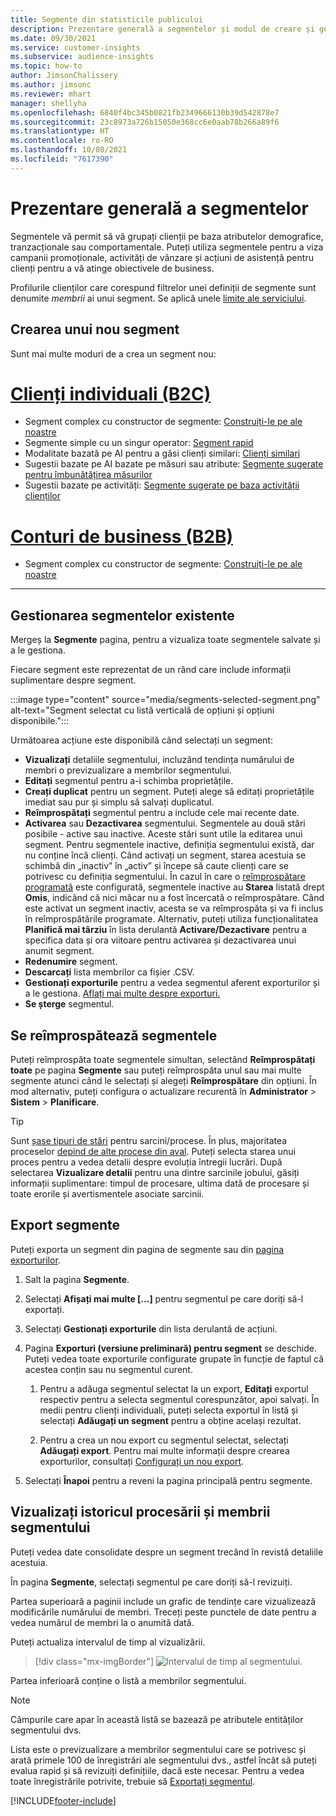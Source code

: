 ```yaml
---
title: Segmente din statisticile publicului
description: Prezentare generală a segmentelor și modul de creare și gestionare a acestora.
ms.date: 09/30/2021
ms.service: customer-insights
ms.subservice: audience-insights
ms.topic: how-to
author: JimsonChalissery
ms.author: jimsonc
ms.reviewer: mhart
manager: shellyha
ms.openlocfilehash: 6840f4bc345b0821fb2349666130b39d542878e7
ms.sourcegitcommit: 23c8973a726b15050e368cc6e0aab78b266a89f6
ms.translationtype: HT
ms.contentlocale: ro-RO
ms.lasthandoff: 10/08/2021
ms.locfileid: "7617390"
---
```

# <a name="segments-overview"></a>Prezentare generală a segmentelor

Segmentele vă permit să vă grupați clienții pe baza atributelor demografice, tranzacționale sau comportamentale. Puteți utiliza segmentele pentru a viza campanii promoționale, activități de vânzare și acțiuni de asistență pentru clienți pentru a vă atinge obiectivele de business.

Profilurile clienților care corespund filtrelor unei definiții de segmente sunt denumite *membrii* ai unui segment. Se aplică unele [limite ale serviciului](service-limits.md).

## <a name="create-a-new-segment"></a>Crearea unui nou segment

Sunt mai multe moduri de a crea un segment nou: 

# <a name="individual-customers-b2c"></a>[Clienți individuali (B2C)](#tab/b2c)

- Segment complex cu constructor de segmente: [Construiți-le pe ale noastre](segment-builder.md#create-a-new-segment) 
- Segmente simple cu un singur operator: [Segment rapid](segment-builder.md#quick-segments) 
- Modalitate bazată pe AI pentru a găsi clienți similari: [Clienți similari](find-similar-customer-segments.md) 
- Sugestii bazate pe AI bazate pe măsuri sau atribute: [Segmente sugerate pentru îmbunătățirea măsurilor](suggested-segments.md) 
- Sugestii bazate pe activități: [Segmente sugerate pe baza activității clienților](suggested-segments-activity.md) 

# <a name="business-accounts-b2b"></a>[Conturi de business (B2B)](#tab/b2b)

- Segment complex cu constructor de segmente: [Construiți-le pe ale noastre](segment-builder.md#create-a-new-segment)

---

## <a name="manage-existing-segments"></a>Gestionarea segmentelor existente

Mergeș la **Segmente** pagina, pentru a vizualiza toate segmentele salvate și a le gestiona.

Fiecare segment este reprezentat de un rând care include informații suplimentare despre segment.

:::image type="content" source="media/segments-selected-segment.png" alt-text="Segment selectat cu listă verticală de opțiuni și opțiuni disponibile.":::

Următoarea acțiune este disponibilă când selectați un segment:

- **Vizualizați** detaliile segmentului, incluzând tendința numărului de membri o previzualizare a membrilor segmentului.
- **Editați** segmentul pentru a-i schimba proprietățile.
- **Creați duplicat** pentru un segment. Puteți alege să editați proprietățile imediat sau pur și simplu să salvați duplicatul.
- **Reîmprospătați** segmentul pentru a include cele mai recente date.
- **Activarea** sau **Dezactivarea** segmentului. Segmentele au două stări posibile - active sau inactive. Aceste stări sunt utile la editarea unui segment. Pentru segmentele inactive, definiția segmentului există, dar nu conține încă clienți. Când activați un segment, starea acestuia se schimbă din „inactiv” în „activ” și începe să caute clienți care se potrivesc cu definiția segmentului. În cazul în care o [reîmprospătare programată](system.md#schedule-tab) este configurată, segmentele inactive au **Starea** listată drept **Omis**, indicând că nici măcar nu a fost încercată o reîmprospătare. Când este activat un segment inactiv, acesta se va reîmprospăta și va fi inclus în reîmprospătările programate.
  Alternativ, puteți utiliza funcționalitatea **Planifică mai târziu** în lista derulantă **Activare/Dezactivare** pentru a specifica data și ora viitoare pentru activarea și dezactivarea unui anumit segment.
- **Redenumire** segment.
- **Descarcați** lista membrilor ca fișier .CSV.
- **Gestionați exporturile** pentru a vedea segmentul aferent exporturilor și a le gestiona. [Aflați mai multe despre exporturi.](export-destinations.md)
- **Se șterge** segmentul.

## <a name="refresh-segments"></a>Se reîmprospătează segmentele

Puteți reîmprospăta toate segmentele simultan, selectând **Reîmprospătați toate** pe pagina **Segmente** sau puteți reîmprospăta unul sau mai multe segmente atunci când le selectați și alegeți **Reîmprospătare** din opțiuni. În mod alternativ, puteți configura o actualizare recurentă în **Administrator** > **Sistem** > **Planificare**.

> [!TIP]
> Sunt [șase tipuri de stări](system.md#status-types) pentru sarcini/procese. În plus, majoritatea proceselor [depind de alte procese din aval](system.md#refresh-policies). Puteți selecta starea unui proces pentru a vedea detalii despre evoluția întregii lucrări. După selectarea **Vizualizare detalii** pentru una dintre sarcinile jobului, găsiți informații suplimentare: timpul de procesare, ultima dată de procesare și toate erorile și avertismentele asociate sarcinii.

## <a name="export-segments"></a>Export segmente

Puteți exporta un segment din pagina de segmente sau din [pagina exporturilor](export-destinations.md). 

1. Salt la pagina **Segmente**.

1. Selectați **Afișați mai multe [...]** pentru segmentul pe care doriți să-l exportați.

1. Selectați **Gestionați exporturile** din lista derulantă de acțiuni.

1. Pagina **Exporturi (versiune preliminară) pentru segment** se deschide. Puteți vedea toate exporturile configurate grupate în funcție de faptul că acestea conțin sau nu segmentul curent.

   1. Pentru a adăuga segmentul selectat la un export, **Editați** exportul respectiv pentru a selecta segmentul corespunzător, apoi salvați. În medii pentru clienți individuali, puteți selecta exportul în listă și selectați **Adăugați un segment** pentru a obține același rezultat.

   1. Pentru a crea un nou export cu segmentul selectat, selectați **Adăugați export**. Pentru mai multe informații despre crearea exporturilor, consultați [Configurați un nou export](export-destinations.md#set-up-a-new-export).

1. Selectați **Înapoi** pentru a reveni la pagina principală pentru segmente.

## <a name="view-processing-history-and-segment-members"></a>Vizualizați istoricul procesării și membrii segmentului

Puteți vedea date consolidate despre un segment trecând în revistă detaliile acestuia.

În pagina **Segmente**, selectați segmentul pe care doriți să-l revizuiți.

Partea superioară a paginii include un grafic de tendințe care vizualizează modificările numărului de membri. Treceți peste punctele de date pentru a vedea numărul de membri la o anumită dată.

Puteți actualiza intervalul de timp al vizualizării.

> [!div class="mx-imgBorder"]
> ![Intervalul de timp al segmentului.](media/segment-time-range.png "Intervalul de timp al segmentului")

Partea inferioară conține o listă a membrilor segmentului.

> [!NOTE]
> Câmpurile care apar în această listă se bazează pe atributele entităților segmentului dvs.
>
>Lista este o previzualizare a membrilor segmentului care se potrivesc și arată primele 100 de înregistrări ale segmentului dvs., astfel încât să puteți evalua rapid și să revizuiți definițiile, dacă este necesar. Pentru a vedea toate înregistrările potrivite, trebuie să [Exportați segmentul](export-destinations.md).

[!INCLUDE[footer-include](../includes/footer-banner.md)] 
